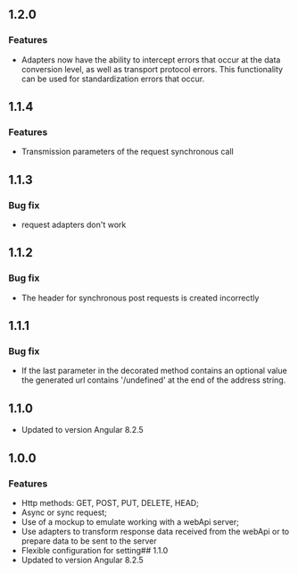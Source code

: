## 1.2.0
### Features
- Adapters now have the ability to intercept errors that occur at the data conversion level,
as well as transport protocol errors. This functionality can be used for standardization
errors that occur.
## 1.1.4
### Features
- Transmission parameters of the request synchronous call
## 1.1.3
### Bug fix
- request adapters don't work
## 1.1.2
### Bug fix
- The header for synchronous post requests is created incorrectly
## 1.1.1
### Bug fix
- If the last parameter in the decorated method contains an optional value the generated url contains '/undefined' at the end of the address string.
## 1.1.0
- Updated to version Angular 8.2.5

## 1.0.0
### Features
- Http methods: GET, POST, PUT, DELETE, HEAD;
- Async or sync request;
- Use of a mockup to emulate working with a webApi server;
- Use adapters to transform response data received from the webApi or to prepare data to be sent to the server
- Flexible configuration for setting## 1.1.0
- Updated to version Angular 8.2.5
